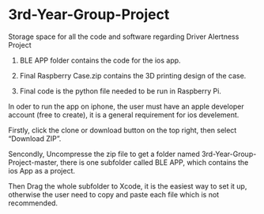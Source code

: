 # 3rd-Year-Group-Project
Storage space for all the code and software regarding Driver Alertness Project

1. BLE APP folder contains the code for the ios app.

2. Final Raspberry Case.zip contains the 3D printing design of the case.

3. Final code is the python file needed to be run in Raspberry Pi.

In oder to run the app on iphone, the user must have an apple developer account (free to create), it is a general requirement for ios develement.

Firstly, click the clone or download button on the top right, then select “Download ZIP”.

Sencondly, Uncompresse the zip file to get a folder named 3rd-Year-Group-Project-master, there is one subfolder called BLE APP, which contains the ios App as a project.

Then Drag the whole subfolder to Xcode, it is the easiest way to set it up, otherwise the user need to copy and paste each file which is not recommended.
